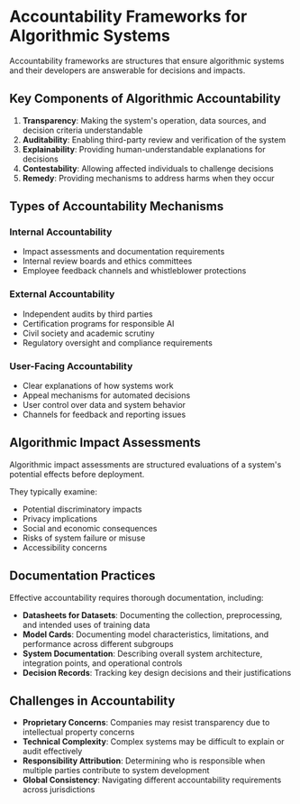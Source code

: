 # Accountability Frameworks for Algorithmic Systems

Accountability frameworks are structures that ensure algorithmic systems and their developers are answerable for decisions and impacts.

## Key Components of Algorithmic Accountability

1. **Transparency**: Making the system's operation, data sources, and decision criteria understandable
2. **Auditability**: Enabling third-party review and verification of the system
3. **Explainability**: Providing human-understandable explanations for decisions
4. **Contestability**: Allowing affected individuals to challenge decisions
5. **Remedy**: Providing mechanisms to address harms when they occur

## Types of Accountability Mechanisms

### Internal Accountability
- Impact assessments and documentation requirements
- Internal review boards and ethics committees
- Employee feedback channels and whistleblower protections

### External Accountability
- Independent audits by third parties
- Certification programs for responsible AI
- Civil society and academic scrutiny
- Regulatory oversight and compliance requirements

### User-Facing Accountability
- Clear explanations of how systems work
- Appeal mechanisms for automated decisions
- User control over data and system behavior
- Channels for feedback and reporting issues

## Algorithmic Impact Assessments

Algorithmic impact assessments are structured evaluations of a system's potential effects before deployment.

They typically examine:
- Potential discriminatory impacts
- Privacy implications
- Social and economic consequences
- Risks of system failure or misuse
- Accessibility concerns

## Documentation Practices

Effective accountability requires thorough documentation, including:

- **Datasheets for Datasets**: Documenting the collection, preprocessing, and intended uses of training data
- **Model Cards**: Documenting model characteristics, limitations, and performance across different subgroups
- **System Documentation**: Describing overall system architecture, integration points, and operational controls
- **Decision Records**: Tracking key design decisions and their justifications

## Challenges in Accountability

- **Proprietary Concerns**: Companies may resist transparency due to intellectual property concerns
- **Technical Complexity**: Complex systems may be difficult to explain or audit effectively
- **Responsibility Attribution**: Determining who is responsible when multiple parties contribute to system development
- **Global Consistency**: Navigating different accountability requirements across jurisdictions